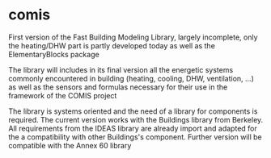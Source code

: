 # comis
First version of the Fast Building Modeling Library, largely incomplete, only the heating/DHW part is partly developed today as well as the ElementaryBlocks package

The library will includes in its final version all the energetic systems commonly encountered in building (heating, cooling, DHW, ventilation, ...) as well as the sensors and formulas necessary for their use in the framework of the COMIS project

The library is systems oriented and the need of a library for components is required.
The current version works with the Buildings library from Berkeley. All requirements from the IDEAS library are already import and adapted for the a compatibility with other Buildings's component.
Further version will be compatible with the Annex 60 library

